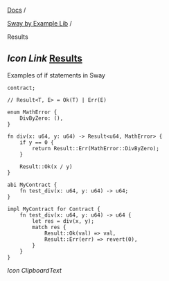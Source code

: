 [Docs](https://docs.fuel.network/) /

[Sway by Example Lib](https://docs.fuel.network/docs/sway-by-example-lib/) /

Results

## _Icon Link_ [Results](https://docs.fuel.network/docs/sway-by-example-lib/results/\#results)

Examples of if statements in Sway

```fuel_Box fuel_Box-idXKMmm-css
contract;

// Result<T, E> = Ok(T) | Err(E)

enum MathError {
    DivByZero: (),
}

fn div(x: u64, y: u64) -> Result<u64, MathError> {
    if y == 0 {
        return Result::Err(MathError::DivByZero);
    }

    Result::Ok(x / y)
}

abi MyContract {
    fn test_div(x: u64, y: u64) -> u64;
}

impl MyContract for Contract {
    fn test_div(x: u64, y: u64) -> u64 {
        let res = div(x, y);
        match res {
            Result::Ok(val) => val,
            Result::Err(err) => revert(0),
        }
    }
}

```

_Icon ClipboardText_